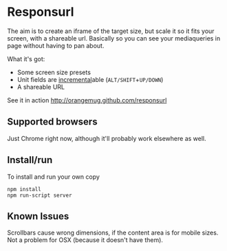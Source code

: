 # Responsurl
The aim is to create an iframe of the target size, but scale it so it fits your screen, with a shareable url. Basically so you can see your mediaqueries in page without having to pan about.

What it's got:

 * Some screen size presets
 * Unit fields are [incremental](https://github.com/orangemug/incremental)able (`ALT/SHIFT`+`UP/DOWN`)
 * A shareable URL

See it in action <http://orangemug.github.com/responsurl>


## Supported browsers
Just Chrome right now, although it'll probably work elsewhere as well.


## Install/run
To install and run your own copy

    npm install
    npm run-script server


## Known Issues
Scrollbars cause wrong dimensions, if the content area is for mobile sizes. Not a problem for OSX (because it doesn't have them).

